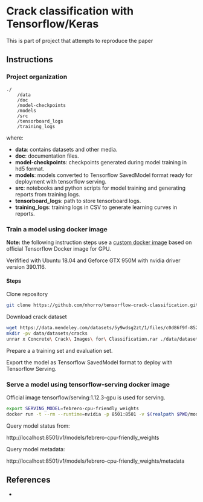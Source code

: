 # Crack classification with Tensorflow/Keras

This is part of project that attempts to reproduce the paper

## Instructions

### Project organization

```
./
	/data
	/doc
	/model-checkpoints
	/models
	/src
	/tensorboard_logs
	/training_logs
```

where:

- **data**: contains datasets and other media.
- **doc**: documentation files.
- **model-checkpoints**: checkpoints generated during model training in hd5 format.
- **models**: models converted to Tensorflow SavedModel format ready for deployment with tensorflow serving.
- **src**: notebooks and python scripts for model training and generating reports from training logs.
- **tensorboard_logs**: path to store tensorboard logs.
- **training_logs**: training logs in CSV to generate learning curves in reports.

### Train a model using docker image

**Note:**  the following instruction steps use a [custom docker image](https://hub.docker.com/r/nhorro/tensorflow1.12-py3-jupyter-opencv) based on official Tensorflow Docker image for GPU. 

Verifified with Ubuntu 18.04 and Geforce GTX 950M with nvidia driver version 390.116.

#### Steps

Clone repository

```bash
git clone https://github.com/nhorro/tensorflow-crack-classification.git
```

Download crack dataset

```bash
wget https://data.mendeley.com/datasets/5y9wdsg2zt/1/files/c0d86f9f-852e-4d00-bf45-9a0e24e3b932/Concrete%20Crack%20Images%20for%20Classification.rar
mkdir -pv data/datasets/cracks
unrar x Concrete\ Crack\ Images\ for\ Classification.rar ./data/datasets/cracks
```

Prepare a a training set and evaluation set.

Export the model as Tensorflow SavedModel format to deploy with Tensorflow Serving.

### Serve a model using tensorflow-serving docker image

Official image tensorflow/serving:1.12.3-gpu is used for serving.

```bash
export SERVING_MODEL=febrero-cpu-friendly_weights
docker run -t --rm --runtime=nvidia -p 8501:8501 -v $(realpath $PWD/models):/models/ -e MODEL_NAME=$SERVING_MODEL tensorflow/serving:1.12.3-gpu
```
Query model status from:


http://localhost:8501/v1/models/febrero-cpu-friendly_weights

Query model metadata:


http://localhost:8501/v1/models/febrero-cpu-friendly_weights/metadata

## References

- 